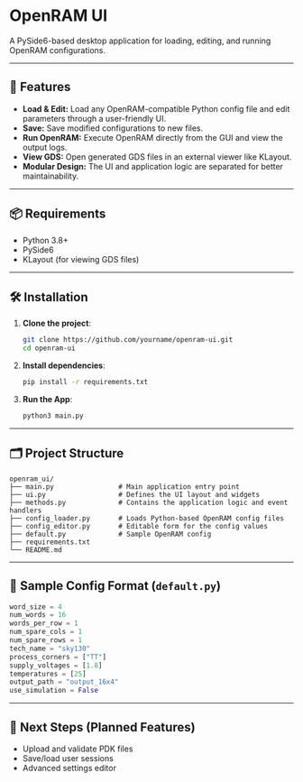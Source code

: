 # OpenRAM UI

A PySide6-based desktop application for loading, editing, and running OpenRAM configurations.

---

## 🚀 Features

-   **Load & Edit:** Load any OpenRAM-compatible Python config file and edit parameters through a user-friendly UI.
-   **Save:** Save modified configurations to new files.
-   **Run OpenRAM:** Execute OpenRAM directly from the GUI and view the output logs.
-   **View GDS:** Open generated GDS files in an external viewer like KLayout.
-   **Modular Design:** The UI and application logic are separated for better maintainability.

---

## 📦 Requirements

-   Python 3.8+
-   PySide6
-   KLayout (for viewing GDS files)

---

## 🛠️ Installation

1.  **Clone the project**:

    ```bash
    git clone https://github.com/yourname/openram-ui.git
    cd openram-ui
    ```

2.  **Install dependencies**:

    ```bash
    pip install -r requirements.txt
    ```

3.  **Run the App**:
    ```bash
    python3 main.py
    ```

---

## 🗂️ Project Structure

```
openram_ui/
├── main.py                # Main application entry point
├── ui.py                  # Defines the UI layout and widgets
├── methods.py             # Contains the application logic and event handlers
├── config_loader.py       # Loads Python-based OpenRAM config files
├── config_editor.py       # Editable form for the config values
├── default.py             # Sample OpenRAM config
├── requirements.txt
└── README.md
```

---

## 🧩 Sample Config Format (`default.py`)

```python
word_size = 4
num_words = 16
words_per_row = 1
num_spare_cols = 1
num_spare_rows = 1
tech_name = "sky130"
process_corners = ["TT"]
supply_voltages = [1.8]
temperatures = [25]
output_path = "output_16x4"
use_simulation = False
```

---

## 📌 Next Steps (Planned Features)

-   Upload and validate PDK files
-   Save/load user sessions
-   Advanced settings editor


